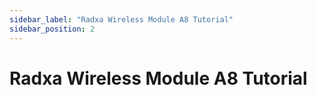 ```yaml
---
sidebar_label: "Radxa Wireless Module A8 Tutorial"
sidebar_position: 2
---
```


# Radxa Wireless Module A8 Tutorial
